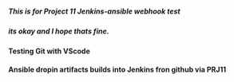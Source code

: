 ##### This is for Project 11 Jenkins-ansible webhook test 
##### its okay and I hope thats fine.
#### Testing Git with VScode
#### Ansible dropin artifacts builds into Jenkins fron github via PRJ11
